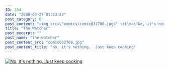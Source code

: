 ```yaml
---
ID: 354
date: "2008-03-27 01:33:22"
post_category: 0
post_content: "<img src=\"comics/comic032708.jpg\" title=\"No, it's nothing.  Just keep cooking\" />"
title: "The Watcher"
post_excerpt: ""
post_name: "the-watcher"
post_content_src: "comic032708.jpg"
post_content_title: "No, it's nothing.  Just keep cooking"
---
```



[![No, it's nothing.  Just keep cooking](/comics-hi-res/comic032708.jpg)](/comics-hi-res/comic032708.jpg "No, it's nothing.  Just keep cooking")
